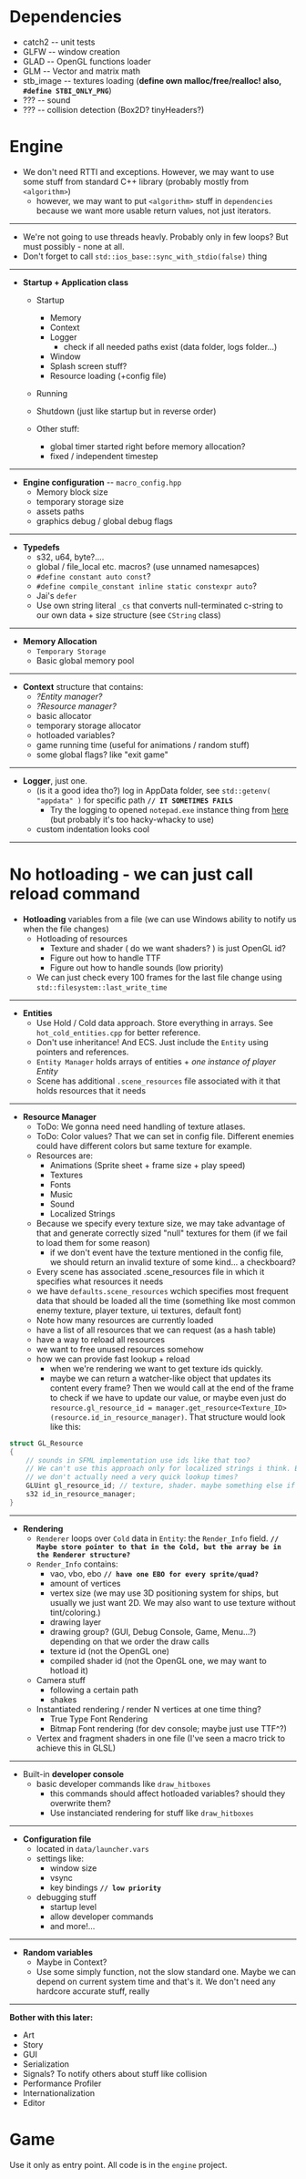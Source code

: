 # **Dependencies**
* catch2 -- unit tests
* GLFW -- window creation
* GLAD -- OpenGL functions loader
* GLM  -- Vector and matrix math
* stb_image -- textures loading (**define own malloc/free/realloc! also, `#define STBI_ONLY_PNG`**)
* ???  -- sound
* ???  -- collision detection (Box2D? tinyHeaders?)

# **Engine**
* We don't need RTTI and exceptions. However, we may want to use some stuff from standard C++ library (probably mostly from `<algorithm>`)
    * however, we may want to put `<algorithm>` stuff in `dependencies` because we want more usable return values, not just iterators.
----
* We're not going to use threads heavly. Probably only in few loops? But must possibly - none at all.
* Don't forget to call `std::ios_base::sync_with_stdio(false)` thing
----
* **Startup + Application class**
    * Startup
        * Memory
        * Context
        * Logger
            * check if all needed paths exist (data folder, logs folder...)
        * Window
        * Splash screen stuff? 
        * Resource loading (+config file)
    * Running
    * Shutdown (just like startup but in reverse order)

    * Other stuff:
        * global timer started right before memory allocation?
        * fixed / independent timestep
---
* **Engine configuration** -- `macro_config.hpp`
    * Memory block size
    * temporary storage size
    * assets paths
    * graphics debug / global debug flags
----
* **Typedefs**
    * s32, u64, byte?....
    * global / file_local etc. macros? (use unnamed namesapces)
    * `#define constant auto const`?
    * `#define compile_constant inline static constexpr auto`?
    * Jai's `defer`
    * Use own string literal `_cs` that converts null-terminated c-string to our own data + size structure (see `CString` class)
----
* **Memory Allocation**
    * `Temporary Storage`
    * Basic global memory pool
----
* **Context** structure that contains:
    * *?Entity manager?*
    * *?Resource manager?*
    * basic allocator
    * temporary storage allocator
    * hotloaded variables?
    * game running time (useful for animations / random stuff)
    * some global flags? like "exit game" 
----
* **Logger**, just one.
    * (is it a good idea tho?) log in AppData folder, see `std::getenv( "appdata" )` for specific path **`// IT SOMETIMES FAILS`**
        * Try the logging to opened `notepad.exe` instance thing from [here](http://kylehalladay.com/blog/2020/05/20/Rendering-With-Notepad.html) (but probably it's too hacky-whacky to use)
    * custom indentation looks cool 
----
# No hotloading - we can just call reload command
* **Hotloading** variables from a file (we can use Windows ability to notify us when the file changes)
    * Hotloading of resources
        * Texture and shader ( do we want shaders? ) is just OpenGL id?
        * Figure out how to handle TTF 
        * Figure out how to handle sounds (low priority)
    * We can just check every 100 frames for the last file change using `std::filesystem::last_write_time`
----
* **Entities**
    * Use Hold / Cold data approach. Store everything in arrays. See `hot_cold_entities.cpp` for better reference.
    * Don't use inheritance! And ECS. Just include the `Entity` using pointers and references.
    * `Entity Manager` holds arrays of entities + *one instance of player Entity*
    * Scene has additional `.scene_resources` file associated with it that holds resources that it needs

----
* **Resource Manager**
    * ToDo: We gonna need need handling of texture atlases.
    * ToDo: Color values? That we can set in config file. Different enemies could have different colors but same texture for example.
    * Resources are:
        * Animations (Sprite sheet + frame size + play speed)
        * Textures
        * Fonts
        * Music
        * Sound
        * Localized Strings
    * Because we specify every texture size, we may take advantage of that and generate correctly sized "null" textures for them (if we fail to load them for some reason)
        * if we don't event have the texture mentioned in the config file, we should return an invalid texture of some kind... a checkboard?
    * Every scene has associated .scene_resources file in which it specifies what resources it needs
    * we have `defaults.scene_resources` wchich specifies most frequent data that should be loaded all the time (something like most common enemy texture, player texture, ui textures, default font)
    * Note how many resources are currently loaded
    * have a list of all resources that we can request (as a hash table)
    * have a way to reload all resources
    * we want to free unused resources somehow
    * how we can provide fast lookup + reload
        * when we're rendering we want to get texture ids quickly. 
        * maybe we can return a watcher-like object that updates its content every frame? Then we would call at the end of the frame to check if we have to update our value, or maybe even just do `resource.gl_resource_id = manager.get_resource<Texture_ID>(resource.id_in_resource_manager)`. That structure would look like this:
```cpp
struct GL_Resource
{ 
    // sounds in SFML implementation use ids like that too?
    // We can't use this approach only for localized strings i think. But we're setting them very seldom so
    // we don't actually need a very quick lookup times?
    GLUint gl_resource_id; // texture, shader. maybe something else if we want to reuse it
    s32 id_in_resource_manager;
}
```
    
----
* **Rendering**
    * `Renderer` loops over `Cold` data in `Entity`: the `Render_Info` field. **`// Maybe store pointer to that in the Cold, but the array be in the Renderer structure?`**
    * `Render_Info` contains:
        * vao, vbo, ebo **`// have one EBO for every sprite/quad?`**
        * amount of vertices
        * vertex size (we may use 3D positioning system for ships, but usually we just want 2D. We may also want to use texture without tint/coloring.)
        * drawing layer
        * drawing group? (GUI, Debug Console, Game, Menu...?) depending on that we order the draw calls
        * texture id (not the OpenGL one)
        * compiled shader id (not the OpenGL one, we may want to hotload it)
    * Camera stuff
        * following a certain path
        * shakes
    * Instantiated rendering / render N vertices at one time thing?
        * True Type Font Rendering
        * Bitmap Font rendering (for dev console; maybe just use TTF^?)
    * Vertex and fragment shaders in one file (I've seen a macro trick to achieve this in GLSL)

----
* Built-in **developer console**
    * basic developer commands like `draw_hitboxes`
        * this commands should affect hotloaded variables? should they overwrite them?
        * Use instanciated rendering for stuff like `draw_hitboxes`
----
* **Configuration file**
    * located in `data/launcher.vars`
    * settings like:
        * window size
        * vsync
        * key bindings **`// low priority`**
    * debugging stuff
        * startup level
        * allow developer commands 
        * and more!...
---
* **Random variables**
    * Maybe in Context?
    * Use some simply function, not the slow standard one. Maybe we can depend on current system time and that's it. We don't need any hardcore accurate stuff, really
----
**Bother with this later:**
* Art
* Story
* GUI
* Serialization
* Signals? To notify others about stuff like collision
* Performance Profiler
* Internationalization
* Editor

# **Game**
Use it only as entry point. All code is in the `engine` project.